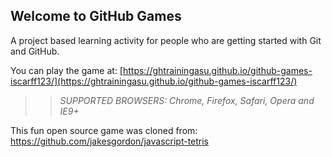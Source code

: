## Welcome to GitHub Games

A project based learning activity for people who are getting started with Git and GitHub.

You can play the game at: [https://ghtrainingasu.github.io/github-games-iscarff123/](https://ghtrainingasu.github.io/github-games-iscarff123/)

>> _*SUPPORTED BROWSERS*: Chrome, Firefox, Safari, Opera and IE9+_

This fun open source game was cloned from: https://github.com/jakesgordon/javascript-tetris
